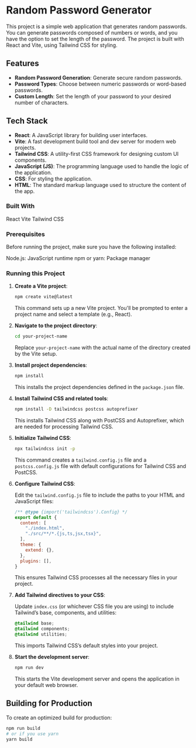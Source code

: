 # Random Password Generator

This project is a simple web application that generates random passwords. You can generate passwords composed of numbers or words, and you have the option to set the length of the password. The project is built with React and Vite, using Tailwind CSS for styling.

## Features

- **Random Password Generation**: Generate secure random passwords.
- **Password Types**: Choose between numeric passwords or word-based passwords.
- **Custom Length**: Set the length of your password to your desired number of characters.

## Tech Stack

- **React**: A JavaScript library for building user interfaces.
- **Vite**: A fast development build tool and dev server for modern web projects.
- **Tailwind CSS**: A utility-first CSS framework for designing custom UI components.
- **JavaScript (JS)**: The programming language used to handle the logic of the application.
- **CSS**: For styling the application.
- **HTML**: The standard markup language used to structure the content of the app.

### Built With

React
Vite
Tailwind CSS

### Prerequisites

Before running the project, make sure you have the following installed:

Node.js: JavaScript runtime
npm or yarn: Package manager

### Running this Project

1. **Create a Vite project**: 

    ```bash
    npm create vite@latest
    ```

    This command sets up a new Vite project. You'll be prompted to enter a project name and select a template (e.g., React). 

2. **Navigate to the project directory**:

    ```bash
    cd your-project-name
    ```

    Replace `your-project-name` with the actual name of the directory created by the Vite setup.

3. **Install project dependencies**:

    ```bash
    npm install
    ```

    This installs the project dependencies defined in the `package.json` file.

4. **Install Tailwind CSS and related tools**:

    ```bash
    npm install -D tailwindcss postcss autoprefixer
    ```

    This installs Tailwind CSS along with PostCSS and Autoprefixer, which are needed for processing Tailwind CSS.

5. **Initialize Tailwind CSS**:

    ```bash
    npx tailwindcss init -p
    ```

    This command creates a `tailwind.config.js` file and a `postcss.config.js` file with default configurations for Tailwind CSS and PostCSS.

6. **Configure Tailwind CSS**: 

    Edit the `tailwind.config.js` file to include the paths to your HTML and JavaScript files:

    ```javascript
    /** @type {import('tailwindcss').Config} */
    export default {
      content: [
        "./index.html",
        "./src/**/*.{js,ts,jsx,tsx}",
      ],
      theme: {
        extend: {},
      },
      plugins: [],
    }
    ```

    This ensures Tailwind CSS processes all the necessary files in your project.

7. **Add Tailwind directives to your CSS**:

    Update `index.css` (or whichever CSS file you are using) to include Tailwind’s base, components, and utilities:

    ```css
    @tailwind base;
    @tailwind components;
    @tailwind utilities;
    ```

    This imports Tailwind CSS’s default styles into your project.

8. **Start the development server**:

    ```bash
    npm run dev
    ```

    This starts the Vite development server and opens the application in your default web browser.

## Building for Production

To create an optimized build for production:

```bash
npm run build
# or if you use yarn
yarn build